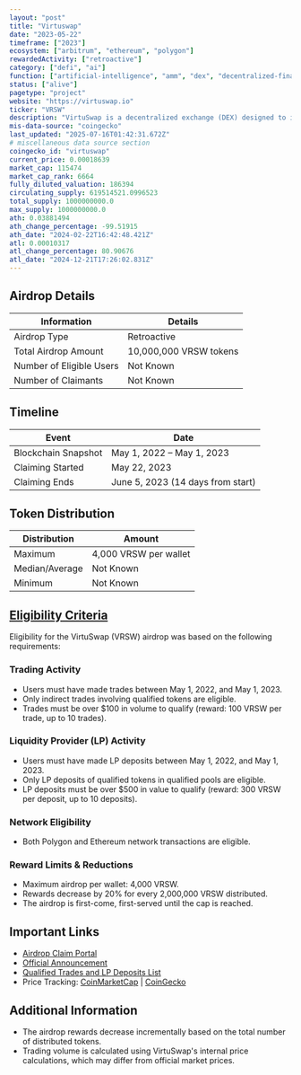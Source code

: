 ```yaml
---
layout: "post"
title: "Virtuswap"
date: "2023-05-22"
timeframe: ["2023"]
ecosystem: ["arbitrum", "ethereum", "polygon"]
rewardedActivity: ["retroactive"]
category: ["defi", "ai"]
function: ["artificial-intelligence", "amm", "dex", "decentralized-finance"]
status: ["alive"]
pagetype: "project"
website: "https://virtuswap.io"
ticker: "VRSW"
description: "VirtuSwap is a decentralized exchange (DEX) designed to improve trading efficiency, reduce costs, and increase yields for liquidity providers through advanced financial engineering and AI-based governance."
mis-data-source: "coingecko"
last_updated: "2025-07-16T01:42:31.672Z"
# miscellaneous data source section
coingecko_id: "virtuswap"
current_price: 0.00018639
market_cap: 115474
market_cap_rank: 6664
fully_diluted_valuation: 186394
circulating_supply: 619514521.0996523
total_supply: 1000000000.0
max_supply: 1000000000.0
ath: 0.03881494
ath_change_percentage: -99.51915
ath_date: "2024-02-22T16:42:48.421Z"
atl: 0.00010317
atl_change_percentage: 80.90676
atl_date: "2024-12-21T17:26:02.831Z"
---
```


## Airdrop Details

| Information              | Details                |
| ------------------------ | ---------------------- |
| Airdrop Type             | Retroactive            |
| Total Airdrop Amount     | 10,000,000 VRSW tokens |
| Number of Eligible Users | Not Known              |
| Number of Claimants      | Not Known              |

## Timeline

| Event               | Date                              |
| ------------------- | --------------------------------- |
| Blockchain Snapshot | May 1, 2022 – May 1, 2023         |
| Claiming Started    | May 22, 2023                      |
| Claiming Ends       | June 5, 2023 (14 days from start) |

## Token Distribution

| Distribution   | Amount                |
| -------------- | --------------------- |
| Maximum        | 4,000 VRSW per wallet |
| Median/Average | Not Known             |
| Minimum        | Not Known             |

## [Eligibility Criteria](https://medium.com/@virtuswap/virtuswap-initium-airdrop-3d89a8cdd40f)

Eligibility for the VirtuSwap (VRSW) airdrop was based on the following requirements:

### Trading Activity
- Users must have made trades between May 1, 2022, and May 1, 2023.
- Only indirect trades involving qualified tokens are eligible.
- Trades must be over $100 in volume to qualify (reward: 100 VRSW per trade, up to 10 trades).

### Liquidity Provider (LP) Activity
- Users must have made LP deposits between May 1, 2022, and May 1, 2023.
- Only LP deposits of qualified tokens in qualified pools are eligible.
- LP deposits must be over $500 in value to qualify (reward: 300 VRSW per deposit, up to 10 deposits).

### Network Eligibility
- Both Polygon and Ethereum network transactions are eligible.

### Reward Limits & Reductions
- Maximum airdrop per wallet: 4,000 VRSW.
- Rewards decrease by 20% for every 2,000,000 VRSW distributed.
- The airdrop is first-come, first-served until the cap is reached.

## Important Links

- [Airdrop Claim Portal](https://airdrop.virtuswap.io)
- [Official Announcement](https://medium.com/@virtuswap/virtuswap-initium-airdrop-3d89a8cdd40f)
- [Qualified Trades and LP Deposits List](https://medium.com/@virtuswap/virtuswap-initium-airdrop-3d89a8cdd40f)
- Price Tracking: [CoinMarketCap](https://coinmarketcap.com/currencies/virtuswap) | [CoinGecko](https://www.coingecko.com/en/coins/virtuswap)

## Additional Information

- The airdrop rewards decrease incrementally based on the total number of distributed tokens.
- Trading volume is calculated using VirtuSwap's internal price calculations, which may differ from official market prices.